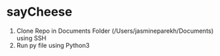 # sayCheese

 1. Clone Repo in Documents Folder (/Users/jasmineparekh/Documents) using SSH
 2. Run py file using Python3
